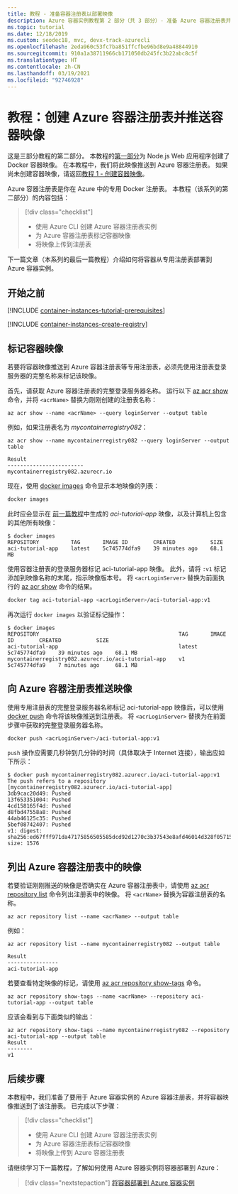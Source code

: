 ```yaml
---
title: 教程 - 准备容器注册表以部署映像
description: Azure 容器实例教程第 2 部分（共 3 部分）- 准备 Azure 容器注册表并推送映像
ms.topic: tutorial
ms.date: 12/18/2019
ms.custom: seodec18, mvc, devx-track-azurecli
ms.openlocfilehash: 2eda960c53fc7ba851ffcfbe96bd8e9a48844910
ms.sourcegitcommit: 910a1a38711966cb171050db245fc3b22abc8c5f
ms.translationtype: HT
ms.contentlocale: zh-CN
ms.lasthandoff: 03/19/2021
ms.locfileid: "92746928"
---
```

# <a name="tutorial-create-an-azure-container-registry-and-push-a-container-image"></a>教程：创建 Azure 容器注册表并推送容器映像

这是三部分教程的第二部分。 本教程的[第一部分](container-instances-tutorial-prepare-app.md)为 Node.js Web 应用程序创建了 Docker 容器映像。 在本教程中，我们将此映像推送到 Azure 容器注册表。 如果尚未创建容器映像，请返回[教程 1 - 创建容器映像](container-instances-tutorial-prepare-app.md)。

Azure 容器注册表是你在 Azure 中的专用 Docker 注册表。 本教程（该系列的第二部分）的内容包括：

> [!div class="checklist"]
> * 使用 Azure CLI 创建 Azure 容器注册表实例
> * 为 Azure 容器注册表标记容器映像
> * 将映像上传到注册表

下一篇文章（本系列的最后一篇教程）介绍如何将容器从专用注册表部署到 Azure 容器实例。

## <a name="before-you-begin"></a>开始之前

[!INCLUDE [container-instances-tutorial-prerequisites](../../includes/container-instances-tutorial-prerequisites.md)]

[!INCLUDE [container-instances-create-registry](../../includes/container-instances-create-registry.md)]

## <a name="tag-container-image"></a>标记容器映像

若要将容器映像推送到 Azure 容器注册表等专用注册表，必须先使用注册表登录服务器的完整名称来标记该映像。

首先，请获取 Azure 容器注册表的完整登录服务器名称。 运行以下 [az acr show][az-acr-show] 命令，并将 `<acrName>` 替换为刚刚创建的注册表名称：

```azurecli
az acr show --name <acrName> --query loginServer --output table
```

例如，如果注册表名为 *mycontainerregistry082*：

```azurecli
az acr show --name mycontainerregistry082 --query loginServer --output table
```

```output
Result
------------------------
mycontainerregistry082.azurecr.io
```

现在，使用 [docker images][docker-images] 命令显示本地映像的列表：

```bash
docker images
```

此时应会显示在 [前一篇教程](container-instances-tutorial-prepare-app.md)中生成的 *aci-tutorial-app* 映像，以及计算机上包含的其他所有映像：

```console
$ docker images
REPOSITORY          TAG       IMAGE ID        CREATED           SIZE
aci-tutorial-app    latest    5c745774dfa9    39 minutes ago    68.1 MB
```

使用容器注册表的登录服务器标记 aci-tutorial-app 映像。 此外，请将 `:v1` 标记添加到映像名称的末尾，指示映像版本号。 将 `<acrLoginServer>` 替换为前面执行的 [az acr show][az-acr-show] 命令的结果。

```bash
docker tag aci-tutorial-app <acrLoginServer>/aci-tutorial-app:v1
```

再次运行 `docker images` 以验证标记操作：

```console
$ docker images
REPOSITORY                                            TAG       IMAGE ID        CREATED           SIZE
aci-tutorial-app                                      latest    5c745774dfa9    39 minutes ago    68.1 MB
mycontainerregistry082.azurecr.io/aci-tutorial-app    v1        5c745774dfa9    7 minutes ago     68.1 MB
```

## <a name="push-image-to-azure-container-registry"></a>向 Azure 容器注册表推送映像

使用专用注册表的完整登录服务器名称标记 aci-tutorial-app 映像后，可以使用 [docker push][docker-push] 命令将该映像推送到注册表。 将 `<acrLoginServer>` 替换为在前面步骤中获取的完整登录服务器名称。

```bash
docker push <acrLoginServer>/aci-tutorial-app:v1
```

`push` 操作应需要几秒钟到几分钟的时间（具体取决于 Internet 连接），输出应如下所示：

```console
$ docker push mycontainerregistry082.azurecr.io/aci-tutorial-app:v1
The push refers to a repository [mycontainerregistry082.azurecr.io/aci-tutorial-app]
3db9cac20d49: Pushed
13f653351004: Pushed
4cd158165f4d: Pushed
d8fbd47558a8: Pushed
44ab46125c35: Pushed
5bef08742407: Pushed
v1: digest: sha256:ed67fff971da47175856505585dcd92d1270c3b37543e8afd46014d328f05715 size: 1576
```

## <a name="list-images-in-azure-container-registry"></a>列出 Azure 容器注册表中的映像

若要验证刚刚推送的映像是否确实在 Azure 容器注册表中，请使用 [az acr repository list][az-acr-repository-list] 命令列出注册表中的映像。 将 `<acrName>` 替换为容器注册表的名称。

```azurecli
az acr repository list --name <acrName> --output table
```

例如：

```azurecli
az acr repository list --name mycontainerregistry082 --output table
```

```output
Result
----------------
aci-tutorial-app
```

若要查看特定映像的标记，请使用 [az acr repository show-tags][az-acr-repository-show-tags] 命令。

```azurecli
az acr repository show-tags --name <acrName> --repository aci-tutorial-app --output table
```

应该会看到与下面类似的输出：

```console
az acr repository show-tags --name mycontainerregistry082 --repository aci-tutorial-app --output table
Result
--------
v1
```

## <a name="next-steps"></a>后续步骤

本教程中，我们准备了要用于 Azure 容器实例的 Azure 容器注册表，并将容器映像推送到了该注册表。 已完成以下步骤：

> [!div class="checklist"]
> * 使用 Azure CLI 创建 Azure 容器注册表实例
> * 为 Azure 容器注册表标记容器映像
> * 将映像上传到 Azure 容器注册表

请继续学习下一篇教程，了解如何使用 Azure 容器实例将容器部署到 Azure：

> [!div class="nextstepaction"]
> [将容器部署到 Azure 容器实例](container-instances-tutorial-deploy-app.md)

<!-- LINKS - External -->
[docker-build]: https://docs.docker.com/engine/reference/commandline/build/
[docker-get-started]: https://docs.docker.com/get-started/
[docker-hub-nodeimage]: https://store.docker.com/images/node
[docker-images]: https://docs.docker.com/engine/reference/commandline/images/
[docker-linux]: https://docs.docker.com/engine/installation/#supported-platforms
[docker-login]: https://docs.docker.com/engine/reference/commandline/login/
[docker-mac]: https://docs.docker.com/docker-for-mac/
[docker-push]: https://docs.docker.com/engine/reference/commandline/push/
[docker-tag]: https://docs.docker.com/engine/reference/commandline/tag/
[docker-windows]: https://docs.docker.com/docker-for-windows/
[nodejs]: https://nodejs.org

<!-- LINKS - Internal -->
[az-acr-create]: /cli/azure/acr#az-acr-create
[az-acr-login]: /cli/azure/acr#az-acr-login
[az-acr-repository-list]: /cli/azure/acr/repository
[az-acr-repository-show-tags]: /cli/azure/acr/repository#az-acr-repository-show-tags
[az-acr-show]: /cli/azure/acr#az-acr-show
[az-group-create]: /cli/azure/group#az-group-create
[azure-cli-install]: /cli/azure/install-azure-cli
